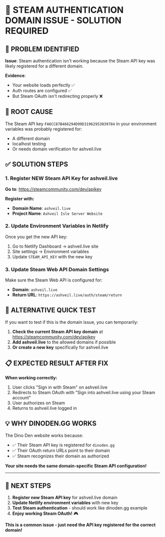 # 🔧 STEAM AUTHENTICATION DOMAIN ISSUE - SOLUTION REQUIRED

## 🚨 PROBLEM IDENTIFIED

**Issue**: Steam authentication isn't working because the Steam API key was likely registered for a different domain.

**Evidence**: 
- Your website loads perfectly ✅
- Auth routes are configured ✅  
- But Steam OAuth isn't redirecting properly ❌

## 🎯 ROOT CAUSE

The Steam API key `FA6CC87B466294D99D31962953039784` in your environment variables was probably registered for:
- A different domain
- localhost testing  
- Or needs domain verification for ashveil.live

## ✅ SOLUTION STEPS

### 1. Register NEW Steam API Key for ashveil.live

**Go to**: https://steamcommunity.com/dev/apikey

**Register with:**
- **Domain Name**: `ashveil.live`
- **Project Name**: `Ashveil Isle Server Website`

### 2. Update Environment Variables in Netlify

Once you get the new API key:
1. Go to Netlify Dashboard → ashveil.live site
2. Site settings → Environment variables  
3. Update `STEAM_API_KEY` with the new key

### 3. Update Steam Web API Domain Settings

Make sure the Steam Web API is configured for:
- **Domain**: `ashveil.live`
- **Return URL**: `https://ashveil.live/auth/steam/return`

## 🔄 ALTERNATIVE QUICK TEST

If you want to test if this is the domain issue, you can temporarily:

1. **Check the current Steam API key domain** at https://steamcommunity.com/dev/apikey
2. **Add ashveil.live** to the allowed domains if possible
3. **Or create a new key** specifically for ashveil.live

## 📋 EXPECTED RESULT AFTER FIX

**When working correctly:**
1. User clicks "Sign in with Steam" on ashveil.live
2. Redirects to Steam OAuth with "Sign into ashveil.live using your Steam account"  
3. User authorizes on Steam
4. Returns to ashveil.live logged in

## 💡 WHY DINODEN.GG WORKS

The Dino Den website works because:
- ✅ Their Steam API key is registered for `dinoden.gg`
- ✅ Their OAuth return URLs point to their domain
- ✅ Steam recognizes their domain as authorized

**Your site needs the same domain-specific Steam API configuration!**

---

## 🚀 NEXT STEPS

1. **Register new Steam API key** for ashveil.live domain
2. **Update Netlify environment variables** with new key
3. **Test Steam authentication** - should work like dinoden.gg example
4. **Enjoy working Steam OAuth!** 🎮

**This is a common issue - just need the API key registered for the correct domain!**